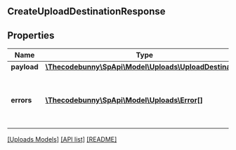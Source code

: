 ## CreateUploadDestinationResponse

## Properties

Name | Type | Description | Notes
------------ | ------------- | ------------- | -------------
**payload** | [**\Thecodebunny\SpApi\Model\Uploads\UploadDestination**](UploadDestination.md) |  | [optional]
**errors** | [**\Thecodebunny\SpApi\Model\Uploads\Error[]**](Error.md) | A list of error responses returned when a request is unsuccessful. | [optional]

[[Uploads Models]](../) [[API list]](../../Api) [[README]](../../../README.md)
